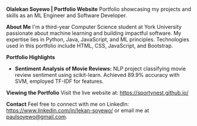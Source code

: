 **Olalekan Soyewo | Portfolio Website**
Portfolio showcasing my projects and skills as an ML Engineer and Software Developer. 

**About Me**
I'm a third-year Computer Science student at York University passionate about machine learning and building impactful software. My expertise lies in Python, Java, JavaScript, and ML principles. Technologies used in this portfolio include HTML, CSS, JavaScript, and Bootstrap.

**Portfolio Highlights**
*   **Sentiment Analysis of Movie Reviews:** NLP project classifying movie review sentiment using scikit-learn. Achieved 89.9% accuracy with SVM, employed TF-IDF for features.

**Viewing the Portfolio**
Visit the live website at: https://sportynest.github.io/

**Contact**
Feel free to connect with me on LinkedIn: https://www.linkedin.com/in/lekan-soyewo/ or email me at paulsoyewo@gmail.com. 